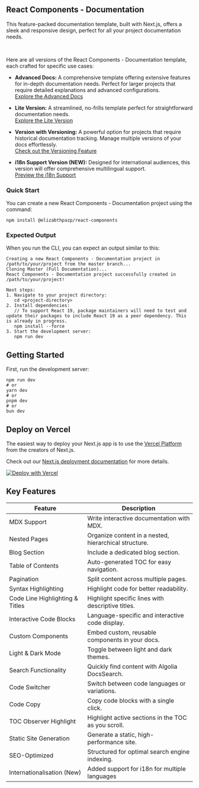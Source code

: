 ## React Components - Documentation

This feature-packed documentation template, built with Next.js, offers a sleek and responsive design, perfect for all your project documentation needs.
 

<br/>

Here are all versions of the React Components - Documentation template, each crafted for specific use cases:

- **Advanced Docs:** A comprehensive template offering extensive features for in-depth documentation needs. Perfect for larger projects that require detailed explanations and advanced configurations.  
  [Explore the Advanced Docs](https://github.com/elizabthpazp/react-components/tree/master)

- **Lite Version:** A streamlined, no-frills template perfect for straightforward documentation needs.  
  [Explore the Lite Version](https://github.com/elizabthpazp/react-components/tree/minimal-docs)

- **Version with Versioning:** A powerful option for projects that require historical documentation tracking. Manage multiple versions of your docs effortlessly.  
  [Check out the Versioning Feature](https://github.com/elizabthpazp/react-components/tree/version_docs)

- **i18n Support Version (NEW):** Designed for international audiences, this version will offer comprehensive multilingual support.  
  [Preview the i18n Support](https://github.com/elizabthpazp/react-components/tree/i18n-support)

### Quick Start

You can create a new React Components - Documentation project using the command:

```plaintext
npm install @elizabthpazp/react-components
```

### Expected Output

When you run the CLI, you can expect an output similar to this:

```
Creating a new React Components - Documentation project in /path/to/your/project from the master branch...
Cloning Master (Full Documentation)...
React Components - Documentation project successfully created in /path/to/your/project!

Next steps:
1. Navigate to your project directory:
   cd <project-directory>
2. Install dependencies:
   // To support React 19, package maintainers will need to test and update their packages to include React 19 as a peer dependency. This is already in progress.
   npm install --force
3. Start the development server:
   npm run dev
```

## Getting Started

First, run the development server:

```plaintext
npm run dev
# or
yarn dev
# or
pnpm dev
# or
bun dev
```

## Deploy on Vercel

The easiest way to deploy your Next.js app is to use the [Vercel Platform](https://vercel.com/new?utm_medium=default-template&filter=next.js&utm_source=create-next-app&utm_campaign=create-next-app-readme) from the creators of Next.js.

Check out our [Next.js deployment documentation](https://nextjs.org/docs/deployment) for more details.

[![Deploy with Vercel](https://vercel.com/button)](https://vercel.com/new/clone?repository-url=https://github.com/elizabthpazp/react-components)

## Key Features

| **Feature**                   | **Description**                                          |
|-------------------------------|----------------------------------------------------------|
| MDX Support                   | Write interactive documentation with MDX.                |
| Nested Pages                  | Organize content in a nested, hierarchical structure.    |
| Blog Section                  | Include a dedicated blog section.                        |
| Table of Contents             | Auto-generated TOC for easy navigation.                  |
| Pagination                    | Split content across multiple pages.                     |
| Syntax Highlighting           | Highlight code for better readability.                   |
| Code Line Highlighting & Titles | Highlight specific lines with descriptive titles.      |
| Interactive Code Blocks       | Language-specific and interactive code display.          |
| Custom Components             | Embed custom, reusable components in your docs.          |
| Light & Dark Mode             | Toggle between light and dark themes.                    |
| Search Functionality          | Quickly find content with Algolia DocsSearch.             |
| Code Switcher                 | Switch between code languages or variations.             |
| Code Copy                     | Copy code blocks with a single click.                    |
| TOC Observer Highlight        | Highlight active sections in the TOC as you scroll.      |
| Static Site Generation        | Generate a static, high-performance site.                |
| SEO-Optimized                 | Structured for optimal search engine indexing.           |
| Internationalisation (New)     | Added support for i18n for multiple languages |


